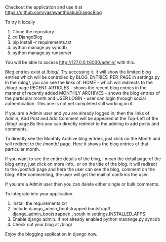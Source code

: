 Checkout the application and use it at https://github.com/yashwanthbabu/DjangoBlog

To try it locally

  1) Clone the repository.
  2) cd DjangoBlog
  3) pip install -r requirements.txt
  4) python manage.py syncdb
  5) python manage.py runserver
  
You will be able to access http://127.0.0.1:8000/admin/ with this.

Blog entries exist at /blog/. Try accessing it. It will show the limited blog entries which will be controlled by BLOG_ENTRIES_PER_PAGE in settings.py
In the /blog/, you can see the links of:
HOME - which will redirects to the /blog/ page
RECENT ARTICLES - shows the recent blog entries in the manner of recently added
MONTHLY ARCHIVES - shows the blog entries of the particular month and USER LOGIN - user can login through social authentication. This one is not yet completed still working on it.

If you are a Admin user and you are already logged in, then the links of Admin, Add Post and Add Comment will be appeared at the Top-Left of the /blog/ page.By this you can directly redirect to the adming to add posts and comments.

To directly see the Monthly Archive blog entries, just click on the Month and will redirect to the /month/ page. Here it shows the blog entries of that particular month.

If you want to see the entire details of the blog, I mean the detail page of the blog entry, just click on more info.. or on the title of the blog. It will redirect to the /post/id/ page and here the user can see the blog, comment on the blog. After commenting, the user will get the mail of confirms the user. 

If you are a Admin user then you can delete either single or bulk comments.

To integrate into your application:

1) Install the requirements.txt
2) Include django_admin_bootstrapped.bootstrap3 , django_admin_bootstrapped , south in settings.INSTALLED_APPS.
3) Enable django admin. If not already enabled
    python manange.py syncdb
4) Check out your blog at /blog/

Enjoy the blogging application in django now.
